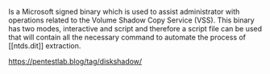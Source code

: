 Is a Microsoft signed binary which is used to assist administrator with operations related to the Volume Shadow Copy Service (VSS). This binary has two modes, interactive and script and therefore a script file can be used that will contain all the necessary command to automate the process of [[ntds.dit]] extraction.

https://pentestlab.blog/tag/diskshadow/